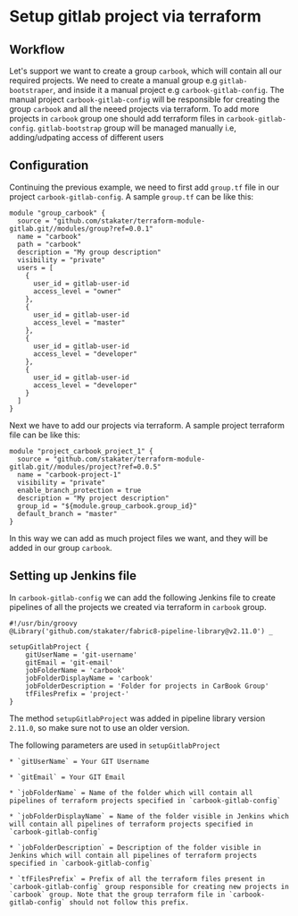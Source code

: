 # Setup gitlab project via terraform

## Workflow

Let's support we want to create a group `carbook`, which will contain all our required projects. We need to create a manual group e.g `gitlab-bootstraper`, and inside it a manual project e.g `carbook-gitlab-config`. The manual project `carbook-gitlab-config` will be responsible for creating the group `carbook` and all the neeed projects via terraform. To add more projects in `carbook` group one should add terraform files in `carbook-gitlab-config`. `gitlab-bootstrap` group will be managed manually i.e, adding/udpating access of different users

## Configuration

Continuing the previous example, we need to first add `group.tf` file in our project `carbook-gitlab-config`. A sample `group.tf` can be like this:

```
module "group_carbook" {
  source = "github.com/stakater/terraform-module-gitlab.git//modules/group?ref=0.0.1"
  name = "carbook"
  path = "carbook"
  description = "My group description"
  visibility = "private"
  users = [
    {
      user_id = gitlab-user-id
      access_level = "owner"
    },    
    {
      user_id = gitlab-user-id
      access_level = "master"
    },
    {
      user_id = gitlab-user-id
      access_level = "developer"
    },
    {
      user_id = gitlab-user-id
      access_level = "developer"
    }
  ]
}
```

Next we have to add our projects via terraform. A sample project terraform file can be like this: 

```
module "project_carbook_project_1" {
  source = "github.com/stakater/terraform-module-gitlab.git//modules/project?ref=0.0.5"
  name = "carbook-project-1"
  visibility = "private"
  enable_branch_protection = true
  description = "My project description"
  group_id = "${module.group_carbook.group_id}"
  default_branch = "master"
}
```

In this way we can add as much project files we want, and they will be added in our group `carbook`.

## Setting up Jenkins file

In `carbook-gitlab-config` we can add the following Jenkins file to create pipelines of all the projects we created via terraform in `carbook` group. 

```
#!/usr/bin/groovy
@Library('github.com/stakater/fabric8-pipeline-library@v2.11.0') _

setupGitlabProject {
    gitUserName = 'git-username'
    gitEmail = 'git-email'
    jobFolderName = 'carbook'
    jobFolderDisplayName = 'carbook'
    jobFolderDescription = 'Folder for projects in CarBook Group'
    tfFilesPrefix = 'project-'
}
```

The method `setupGitlabProject` was added in pipeline library version `2.11.0`, so make sure not to use an older version.

The following parameters are used in `setupGitlabProject` 

    * `gitUserName` = Your GIT Username

    * `gitEmail` = Your GIT Email
    
    * `jobFolderName` = Name of the folder which will contain all pipelines of terraform projects specified in `carbook-gitlab-config` 
    
    * `jobFolderDisplayName` = Name of the folder visible in Jenkins which will contain all pipelines of terraform projects specified in `carbook-gitlab-config` 
    
    * `jobFolderDescription` = Description of the folder visible in Jenkins which will contain all pipelines of terraform projects specified in `carbook-gitlab-config` 
    
    * `tfFilesPrefix` = Prefix of all the terraform files present in `carbook-gitlab-config` group responsible for creating new projects in `carbook` group. Note that the group terraform file in `carbook-gitlab-config` should not follow this prefix. 